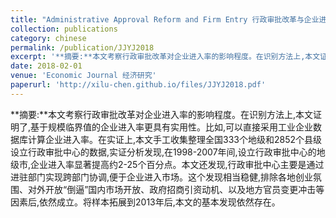 ```yaml
---
title: "Administrative Approval Reform and Firm Entry 行政审批改革与企业进入"
collection: publications
category: chinese
permalink: /publication/JJYJ2018
excerpt: '**摘要:**本文考察行政审批改革对企业进入率的影响程度。在识别方法上,本文证明了,基于规模临界值的企业进入率更具有实用性。比如,可以直接采用工业企业数据库计算企业进入率。在实证上,本文手工收集整理全国333个地级和2852个县级设立行政审批中心的数据,实证分析发现,在1998-2007年间,设立行政审批中心的地级市,企业进入率显著提高约2-25个百分点。本文还发现,行政审批中心主要是通过进驻部门实现跨部门协调,便于企业进入市场。这个发现相当稳健,排除各地创业氛围、对外开放“倒逼”国内市场开放、政府招商引资动机、以及地方官员变更冲击等因素后,依然成立。将样本拓展到2013年后,本文的基本发现依然存在。'
date: 2018-02-01
venue: 'Economic Journal 经济研究'
paperurl: 'http://xilu-chen.github.io/files/JJYJ2018.pdf'
---
```


**摘要:**本文考察行政审批改革对企业进入率的影响程度。在识别方法上,本文证明了,基于规模临界值的企业进入率更具有实用性。比如,可以直接采用工业企业数据库计算企业进入率。在实证上,本文手工收集整理全国333个地级和2852个县级设立行政审批中心的数据,实证分析发现,在1998-2007年间,设立行政审批中心的地级市,企业进入率显著提高约2-25个百分点。本文还发现,行政审批中心主要是通过进驻部门实现跨部门协调,便于企业进入市场。这个发现相当稳健,排除各地创业氛围、对外开放“倒逼”国内市场开放、政府招商引资动机、以及地方官员变更冲击等因素后,依然成立。将样本拓展到2013年后,本文的基本发现依然存在。
